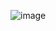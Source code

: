 
![image](https://user-images.githubusercontent.com/108461765/193830989-ad62981b-0975-47b6-b05e-d01cee50df4e.png)
